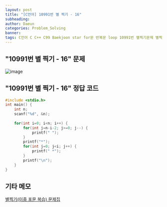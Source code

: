 ```yaml
---
layout: post
title: "[C언어] 10991번 별 찍기 - 16"
subheading: 
author: Daeun
categories: Problem_Solving
banner:
tags: C언어 C C++ C99 Baekjoon star for문 반복문 loop 10991번 별찍기문제 별찍기문제집
---
```


## "10991번 별 찍기 - 16" 문제
![image](https://user-images.githubusercontent.com/79370538/219679640-12e5651b-87af-4b03-9057-13a225e455c8.png)

## "10991번 별 찍기 - 16" 정답 코드
```c
#include <stdio.h>
int main() {
	int n;
	scanf("%d", &n);
	
	for(int i=0; i<n; i++) {
		for(int j=n-i-2; j>=0; j--) {
			printf(" ");
		}
		printf("*");
		for(int j=0; j<i; j++) {
			printf(" *");
		}
		printf("\n");
	}
}
```

## 기타 메모
[별찍기(이중 포문 복습) 문제집](https://www.acmicpc.net/workbook/view/11093)